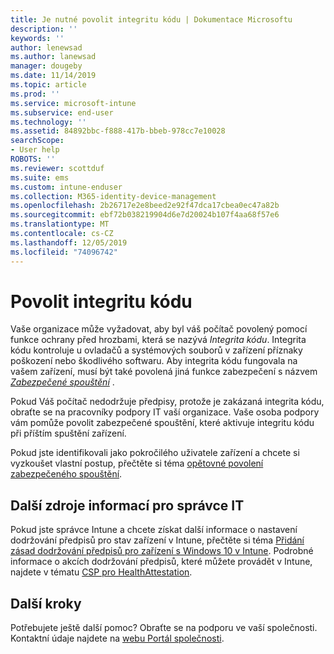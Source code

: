 ```yaml
---
title: Je nutné povolit integritu kódu | Dokumentace Microsoftu
description: ''
keywords: ''
author: lenewsad
ms.author: lanewsad
manager: dougeby
ms.date: 11/14/2019
ms.topic: article
ms.prod: ''
ms.service: microsoft-intune
ms.subservice: end-user
ms.technology: ''
ms.assetid: 84892bbc-f888-417b-bbeb-978cc7e10028
searchScope:
- User help
ROBOTS: ''
ms.reviewer: scottduf
ms.suite: ems
ms.custom: intune-enduser
ms.collection: M365-identity-device-management
ms.openlocfilehash: 2b26717e2e8beed2e92f47dca17cbea0ec47a82b
ms.sourcegitcommit: ebf72b038219904d6e7d20024b107f4aa68f57e6
ms.translationtype: MT
ms.contentlocale: cs-CZ
ms.lasthandoff: 12/05/2019
ms.locfileid: "74096742"
---
```

# <a name="enable-code-integrity"></a>Povolit integritu kódu

Vaše organizace může vyžadovat, aby byl váš počítač povolený pomocí funkce ochrany před hrozbami, která se nazývá *Integrita kódu*. Integrita kódu kontroluje u ovladačů a systémových souborů v zařízení příznaky poškození nebo škodlivého softwaru. Aby integrita kódu fungovala na vašem zařízení, musí být také povolená jiná funkce zabezpečení s názvem [*Zabezpečené spouštění*](https://docs.microsoft.com/windows/security/information-protection/secure-the-windows-10-boot-process#secure-boot) .

Pokud Váš počítač nedodržuje předpisy, protože je zakázaná integrita kódu, obraťte se na pracovníky podpory IT vaší organizace. Vaše osoba podpory vám pomůže povolit zabezpečené spouštění, které aktivuje integritu kódu při příštím spuštění zařízení. 

Pokud jste identifikovali jako pokročilého uživatele zařízení a chcete si vyzkoušet vlastní postup, přečtěte si téma [opětovné povolení zabezpečeného spouštění](https://docs.microsoft.com/windows-hardware/manufacture/desktop/disabling-secure-boot#re-enable-secure-boot).

## <a name="additional-resources-for-it-administrators"></a>Další zdroje informací pro správce IT

Pokud jste správce Intune a chcete získat další informace o nastavení dodržování předpisů pro stav zařízení v Intune, přečtěte si téma [Přidání zásad dodržování předpisů pro zařízení s Windows 10 v Intune](https://docs.microsoft.com/intune/protect/compliance-policy-create-windows). Podrobné informace o akcích dodržování předpisů, které můžete provádět v Intune, najdete v tématu [CSP pro HealthAttestation](https://docs.microsoft.com/windows/client-management/mdm/healthattestation-csp#step-8-take-appropriate-policy-action-based-on-evaluation-results).  

## <a name="next-steps"></a>Další kroky

Potřebujete ještě další pomoc? Obraťte se na podporu ve vaší společnosti. Kontaktní údaje najdete na [webu Portál společnosti](https://go.microsoft.com/fwlink/?linkid=2010980).
